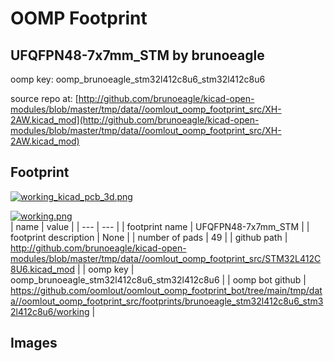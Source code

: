 # OOMP Footprint  
## UFQFPN48-7x7mm_STM  by brunoeagle  
  
oomp key: oomp_brunoeagle_stm32l412c8u6_stm32l412c8u6  
  
source repo at: [http://github.com/brunoeagle/kicad-open-modules/blob/master/tmp/data//oomlout_oomp_footprint_src/XH-2AW.kicad_mod](http://github.com/brunoeagle/kicad-open-modules/blob/master/tmp/data//oomlout_oomp_footprint_src/XH-2AW.kicad_mod)  
## Footprint  
  
[![working_kicad_pcb_3d.png](working_kicad_pcb_3d_600.png)](working_kicad_pcb_3d.png)  
  
[![working.png](working_600.png)](working.png)  
| name | value | 
| --- | --- | 
| footprint name | UFQFPN48-7x7mm_STM | 
| footprint description | None | 
| number of pads | 49 | 
| github path | http://github.com/brunoeagle/kicad-open-modules/blob/master/tmp/data//oomlout_oomp_footprint_src/STM32L412C8U6.kicad_mod | 
| oomp key | oomp_brunoeagle_stm32l412c8u6_stm32l412c8u6 | 
| oomp bot github | https://github.com/oomlout/oomlout_oomp_footprint_bot/tree/main/tmp/data//oomlout_oomp_footprint_src/footprints/brunoeagle_stm32l412c8u6_stm32l412c8u6/working | 
## Images  
